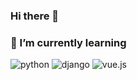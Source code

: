 ### Hi there 👋

### 🌱 I’m currently learning
![python](https://img.shields.io/badge/python-blue) ![django](https://img.shields.io/badge/django-brighten) ![vue.js](https://img.shields.io/badge/vue.js-green)


<!--
**ttppggnnss/ttppggnnss** is a ✨ _special_ ✨ repository because its `README.md` (this file) appears on your GitHub profile.

Here are some ideas to get you started:

- 🔭 I’m currently working on ...
- 🌱 I’m currently learning ...
- 👯 I’m looking to collaborate on ...
- 🤔 I’m looking for help with ...
- 💬 Ask me about ...
- 📫 How to reach me: ...
- 😄 Pronouns: ...
- ⚡ Fun fact: ...
-->
